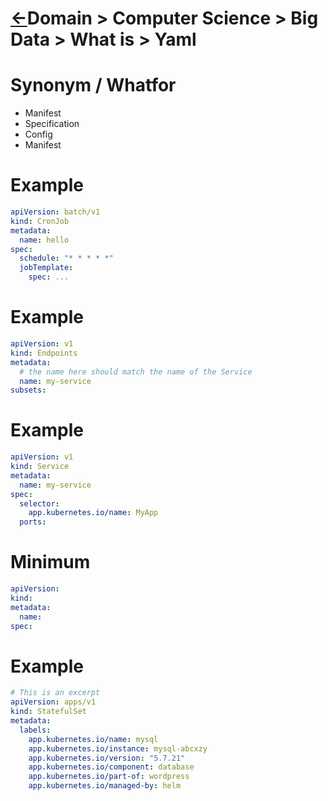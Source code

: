 # [&larr;][Repo_Readme]Domain > Computer Science > Big Data > What is > Yaml

[//]: #(Reference)
[Repo_Readme]:    ../list/object_list.md

# Synonym / Whatfor
- Manifest
- Specification
- Config
- Manifest

# Example
```yaml
apiVersion: batch/v1
kind: CronJob
metadata:
  name: hello
spec:
  schedule: "* * * * *"
  jobTemplate:
    spec: ...
```

# Example
```yaml
apiVersion: v1
kind: Endpoints
metadata:
  # the name here should match the name of the Service
  name: my-service
subsets:
```

# Example

```yaml
apiVersion: v1
kind: Service
metadata:
  name: my-service
spec:
  selector:
    app.kubernetes.io/name: MyApp
  ports: 
```

# Minimum
```yaml
apiVersion:
kind:
metadata:
  name:
spec:  
```


# Example
```yaml
# This is an excerpt
apiVersion: apps/v1
kind: StatefulSet
metadata:
  labels:
    app.kubernetes.io/name: mysql
    app.kubernetes.io/instance: mysql-abcxzy
    app.kubernetes.io/version: "5.7.21"
    app.kubernetes.io/component: database
    app.kubernetes.io/part-of: wordpress
    app.kubernetes.io/managed-by: helm
```
